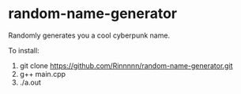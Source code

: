 # random-name-generator
Randomly generates you a cool cyberpunk name.

To install:
1) git clone https://github.com/Rinnnnn/random-name-generator.git  
2) g++ main.cpp  
3) ./a.out  